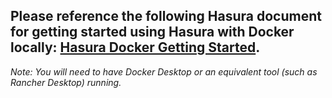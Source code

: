 ## Please reference the following Hasura document for getting started using Hasura with Docker locally: [Hasura Docker Getting Started](https://hasura.io/docs/latest/getting-started/docker-simple/).

_Note: You will need to have Docker Desktop or an equivalent tool (such as Rancher Desktop) running._
